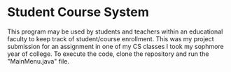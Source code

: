 # Student Course System
This program may be used by students and teachers within an educational faculty to keep track of student/course enrollment. This was my project submission for an assignment in one of my CS classes I took my sophmore year of college. To execute the code, clone the repository and run the "MainMenu.java" file.
